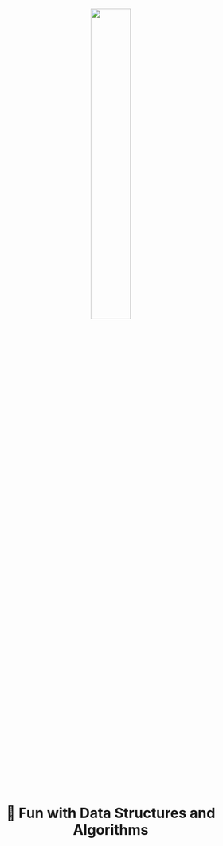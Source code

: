 <h1 align=center>
 <img align=center width="40%" src="https://img.techpowerup.org/200313/connection-02.png" />
</h1>
<h1 align=center>	🚀 Fun with Data Structures and Algorithms</h1>
